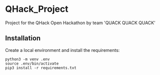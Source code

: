 # QHack_Project
Project for the QHack Open Hackathon by team 'QUACK QUACK QUACK'

## Installation

Create a local environment and install the requirements:
```
python3 -m venv .env
source .env/bin/activate
pip3 install -r requirements.txt
```
